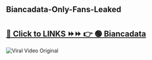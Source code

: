 
 ## Biancadata-Only-Fans-Leaked

# <h2><a href="https://clipsfans.com/Biancadata&ref=git">🔗 Click to LINKS ⏩⏩ 👉 🟢 Biancadata </a></h2>

<a href="https://clipsfans.com/Biancadata&ref=git" rel="nofollow" data-target="animated-image.originalLink"><img src="https://i.ibb.co.com/xMMVF88/686577567.gif" alt="Viral Video Original" style="max-width: 100%; display: inline-block;" data-target="animated-image.originalImage"></a>
